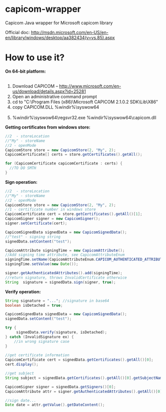 capicom-wrapper
===============

Capicom Java wrapper for Microsoft capicom library

Official doc: http://msdn.microsoft.com/en-US/en-en/library/windows/desktop/aa382434(v=vs.85).aspx

How to use it?
===============
<b>On 64-bit platform:</b><br/><br/>
1. Download CAPICOM – http://www.microsoft.com/en-us/download/details.aspx?id=25281<br/>
2. Open an administrative command prompt<br/>
3. cd to "C:\Program Files (x86)\Microsoft CAPICOM 2.1.0.2 SDK\Lib\X86"<br/>
4. copy CAPICOM.DLL %windir%\syswow64</br><br/>
5. %windir%\syswow64\regsvr32.exe %windir%\syswow64\capicom.dll<br/>

<b>Getting certificates from windows store:</b>

```JAVA
//2  - storeLocation
//"My" - storeName
//2 - openMode
CapicomStore store = new CapicomStore(2, "My", 2);
CapicomCertificate[] certs = store.getCertificates().getAll();

for (CapicomCertificate capicomCertificate : certs) {
  //TO DO SMTH           
}
```

<b>Sign operation:</b>

```JAVA
//2  - storeLocation
//"My" - storeName
//2 - openMode
CapicomStore store = new CapicomStore(2, "My", 2);
//1 - certificate number in windows store
CapicomCertificate cert = store.getCertificates().getAll()[1];
CapicomSigner signer = new CapicomSigner();
signer.setCertificate(cert);

CapicomSignedData signedData = new CapicomSignedData();
//"test" - signing string
signedData.setContent("test");

CapicomAttribute signingTime = new CapicomAttribute();
//Add signing time attribute, see CapicomAttributeEnum                 
signingTime.setName(CapicomAttributeEnum.CAPICOM_AUTHENTICATED_ATTRIBUTE_SIGNING_TIME);
signingTime.setValue(new Date());

signer.getAuthenticatedAttributes().add(signingTime);
//return signature, throws InvalidCertificate otherwice 
String  signature = signedData.sign(signer, true);

```

<b>Verify operation:</b>
```JAVA
String signature = "..."; //signature in base64
boolean isDetached = true;

CapicomSignedData signedData = new CapicomSignedData();
signedData.setContent("test");

try {
     signedData.verify(signature, isDetached);
} catch (InvalidSignature ex) {
    //in wrong signature case
}
   
//get certificate information        
CapicomCertificate cert = signedData.getCertificates().getAll()[0];
cert.display();

//get subject
String subject = signedData.getCertificates().getAll()[0].getSubjectName();

CapicomSigner signer = signedData.getSigners()[0];
CapicomAttribute attr = signer.getAuthenticatedAttributes().getAll()[0];

//sign date...
Date date = attr.getValue().getDateContent();
```

